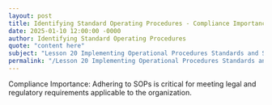 ```yaml
---
layout: post
title: Identifying Standard Operating Procedures - Compliance Importance
date: 2025-01-10 12:00:00 -0000
author: Identifying Standard Operating Procedures
quote: "content here"
subject: "Lesson 20 Implementing Operational Procedures Standards and Specifications"
permalink: "/Lesson 20 Implementing Operational Procedures Standards and Specifications/Identifying Standard Operating Procedures/Identifying Standard Operating Procedures - Compliance Importance"
---
```


Compliance Importance: Adhering to SOPs is critical for meeting legal and regulatory requirements applicable to the organization.
